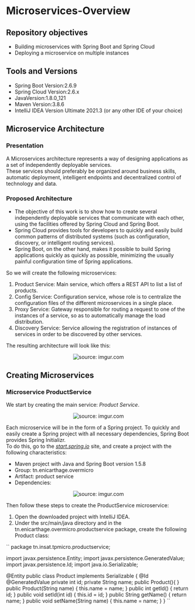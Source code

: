 # Microservices-Overview
## Repository objectives
- Building microservices with Spring Boot and Spring Cloud
- Deploying a microservice on multiple instances
## Tools and Versions
- Spring Boot Version:2.6.9
- Spring Cloud Version:2.6.x
- JavaVersion:1.8.0_121
- Maven Version:3.8.6
- IntelliJ IDEA Version Ultimate 2021.3 (or any other IDE of your choice)

## Microservice Architecture
### Presentation
A Microservices architecture represents a way of designing applications as a set of independently deployable services. <br>
These services should preferably be organized around business skills, automatic deployment, intelligent endpoints and decentralized control of technology and data.

### Proposed Architecture
- The objective of this work is to show how to create several independently deployable services that communicate with each other, using the facilities offered by Spring Cloud and Spring Boot. 
- Spring Cloud provides tools for developers to quickly and easily build common patterns of distributed systems (such as configuration, discovery, or intelligent routing services).
- Spring Boot, on the other hand, makes it possible to build Spring applications quickly as quickly as possible, minimizing the usually painful configuration time of Spring applications.

So we will create the following microservices:

1) Product Service: Main service, which offers a REST API to list a list of products.
2) Config Service: Configuration service, whose role is to centralize the configuration files of the different microservices in a single place.
3) Proxy Service: Gateway responsible for routing a request to one of the instances of a service, so as to automatically manage the load distribution.
4) Discovery Service: Service allowing the registration of instances of services in order to be discovered by other services.

The resulting architecture will look like this:
<p align="center">
<img src="https://i.imgur.com/WXY8Pdd.png" title="source: imgur.com" /></p>

## Creating Microservices
### Microservice ProductService
We start by creating the main service: *Product Service*.
<p align="center">
<img src="https://i.imgur.com/9zhEM3t.png" title="source: imgur.com" /></p>

Each microservice will be in the form of a Spring project. To quickly and easily create a Spring project with all necessary dependencies, Spring Boot provides Spring Initializr.<br>
To do this, go to the [*start.spring.io*](https://start.spring.io/) site, and create a project with the following characteristics:

- Maven project with Java and Spring Boot version 1.5.8
- Group: tn.enicarthage.overmicro
- Artifact: product service
- Dependencies:
<p align="center">
<img src="https://i.imgur.com/7t6mcya.png" title="source: imgur.com" /></p>

Then follow these steps to create the ProductService microservice:

1) Open the downloaded project with IntelliJ IDEA.
2) Under the src/main/java directory and in the tn.enicarthage.overmicro.productservice package, create the following Product class:

``
package tn.insat.tpmicro.productservice;

import javax.persistence.Entity;
import javax.persistence.GeneratedValue;
import javax.persistence.Id;
import java.io.Serializable;

@Entity
public class Product implements Serializable {
    @Id
    @GeneratedValue
    private int id;
    private String name;
    public Product(){
    }
    public Product(String name) {
        this.name = name;
    }
    public int getId() {
        return id;
    }
    public void setId(int id) {
        this.id = id;
    }
    public String getName() {
        return name;
    }
    public void setName(String name) {
        this.name = name;
    }
}
``




















